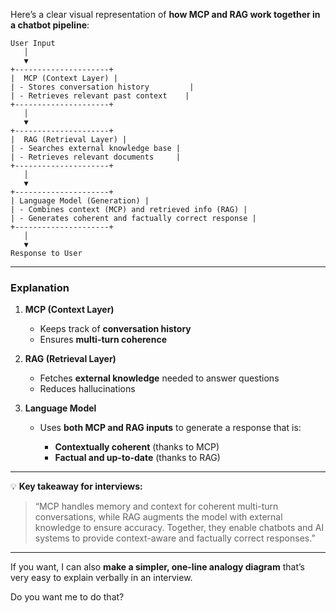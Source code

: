 Here’s a clear visual representation of **how MCP and RAG work together in a chatbot pipeline**:

```
User Input
   │
   ▼
+---------------------+
|  MCP (Context Layer) |
| - Stores conversation history         |
| - Retrieves relevant past context    |
+---------------------+
   │
   ▼
+---------------------+
|  RAG (Retrieval Layer) |
| - Searches external knowledge base |
| - Retrieves relevant documents     |
+---------------------+
   │
   ▼
+---------------------+
| Language Model (Generation) |
| - Combines context (MCP) and retrieved info (RAG) |
| - Generates coherent and factually correct response |
+---------------------+
   │
   ▼
Response to User
```

---

### **Explanation**

1. **MCP (Context Layer)**

   * Keeps track of **conversation history**
   * Ensures **multi-turn coherence**

2. **RAG (Retrieval Layer)**

   * Fetches **external knowledge** needed to answer questions
   * Reduces hallucinations

3. **Language Model**

   * Uses **both MCP and RAG inputs** to generate a response that is:

     * **Contextually coherent** (thanks to MCP)
     * **Factual and up-to-date** (thanks to RAG)

---

💡 **Key takeaway for interviews:**

> “MCP handles memory and context for coherent multi-turn conversations, while RAG augments the model with external knowledge to ensure accuracy. Together, they enable chatbots and AI systems to provide context-aware and factually correct responses.”

---

If you want, I can also **make a simpler, one-line analogy diagram** that’s very easy to explain verbally in an interview.

Do you want me to do that?
